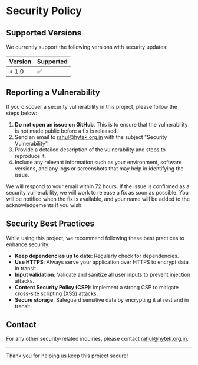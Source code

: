 # Security Policy

## Supported Versions

We currently support the following versions with security updates:

| Version | Supported          |
| ------- | ------------------ | 
| < 1.0   | :white_check_mark: |

## Reporting a Vulnerability

If you discover a security vulnerability in this project, please follow the steps below:

1. **Do not open an issue on GitHub**. This is to ensure that the vulnerability is not made public before a fix is released.
2. Send an email to [rahul@hytek.org.in](mailto:rahul@hytek.org.in) with the subject "Security Vulnerability".
3. Provide a detailed description of the vulnerability and steps to reproduce it.
4. Include any relevant information such as your environment, software versions, and any logs or screenshots that may help in identifying the issue.

We will respond to your email within 72 hours. If the issue is confirmed as a security vulnerability, we will work to release a fix as soon as possible. You will be notified when the fix is available, and your name will be added to the acknowledgements if you wish.

## Security Best Practices

While using this project, we recommend following these best practices to enhance security:

- **Keep dependencies up to date**: Regularly check for dependencies.
- **Use HTTPS**: Always serve your application over HTTPS to encrypt data in transit.
- **Input validation**: Validate and sanitize all user inputs to prevent injection attacks.
- **Content Security Policy (CSP)**: Implement a strong CSP to mitigate cross-site scripting (XSS) attacks.
- **Secure storage**: Safeguard sensitive data by encrypting it at rest and in transit.

## Contact

For any other security-related inquiries, please contact [rahul@hytek.org.in](mailto:rahul@hytek.org.in).

---

Thank you for helping us keep this project secure!
